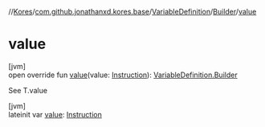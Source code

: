 //[Kores](../../../../index.md)/[com.github.jonathanxd.kores.base](../../index.md)/[VariableDefinition](../index.md)/[Builder](index.md)/[value](value.md)

# value

[jvm]\
open override fun [value](value.md)(value: [Instruction](../../../com.github.jonathanxd.kores/-instruction/index.md)): [VariableDefinition.Builder](index.md)

See T.value

[jvm]\
lateinit var [value](value.md): [Instruction](../../../com.github.jonathanxd.kores/-instruction/index.md)
